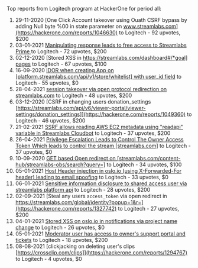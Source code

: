 Top reports from Logitech program at HackerOne for period all:

1. 29-11-2020 [One Click Account takeover using Ouath CSRF bypass by adding Null byte %00 in state parameter on  www.streamlabs.com](https://hackerone.com/reports/1046630) to Logitech - 92 upvotes, $200
2. 03-01-2021 [Manipulating response leads to free access to Streamlabs Prime ](https://hackerone.com/reports/1070510) to Logitech - 72 upvotes, $200
3. 02-12-2020 [Stored XSS in [https://streamlabs.com/dashboard#/*goal] pages](https://hackerone.com/reports/1049012) to Logitech - 67 upvotes, $100
4. 16-09-2020 [IDOR when creating App on [platform.streamlabs.com/api/v1/store/whitelist] with user_id field](https://hackerone.com/reports/983070) to Logitech - 55 upvotes, $0
5. 28-04-2021 [session takeover via open protocol redirection on streamlabs.com](https://hackerone.com/reports/1178239) to Logitech - 48 upvotes, $200
6. 03-12-2020 [CSRF in changing users donation_settings [https://streamlabs.com/api/v6/viewer-portal/viewer-settings/donation_settings]](https://hackerone.com/reports/1049360) to Logitech - 46 upvotes, $200
7. 21-02-2021 [SSRF allows reading AWS EC2 metadata using "readapi" variable in Streamlabs Cloudbot](https://hackerone.com/reports/1108418) to Logitech - 37 upvotes, $200
8. 26-04-2021 [Privilege Escalation Leads to Control The Owner Access Token Which leads to control the stream [streamlabs.com]](https://hackerone.com/reports/1174527) to Logitech - 37 upvotes, $0
9. 10-09-2020 [GET based Open redirect on [streamlabs.com/content-hub/streamlabs-obs/search?query=]](https://hackerone.com/reports/978680) to Logitech - 34 upvotes, $100
10. 05-01-2021 [Host Header injection in oslo.io (using X-Forwarded-For header) leading to email spoofing](https://hackerone.com/reports/1072277) to Logitech - 33 upvotes, $0
11. 06-01-2021 [Sensitive information disclosure to shared access user via streamlabs platform api](https://hackerone.com/reports/1072893) to Logitech - 28 upvotes, $200
12. 02-09-2021 [Steal any users `access_token` via open redirect in https://streamlabs.com/global/identity?popup=1&r=](https://hackerone.com/reports/1327742) to Logitech - 27 upvotes, $200
13. 04-01-2021 [Stored XSS on oslo.io in notifications via project name change](https://hackerone.com/reports/1070859) to Logitech - 26 upvotes, $0
14. 05-01-2021 [Moderator user has access to owner's support portal and tickets](https://hackerone.com/reports/1071918) to Logitech - 18 upvotes, $200
15. 08-08-2021 [clickjacking on deleting user's clips [https://crossclip.com/clips]](https://hackerone.com/reports/1294767) to Logitech - 4 upvotes, $0
